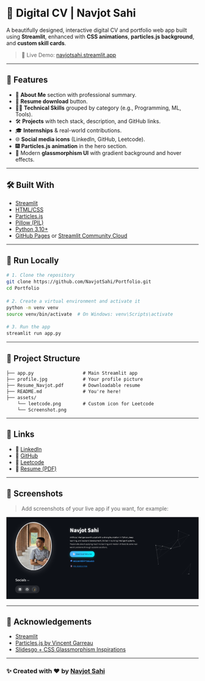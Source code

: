 # 💼 Digital CV | Navjot Sahi

A beautifully designed, interactive digital CV and portfolio web app built using **Streamlit**, enhanced with **CSS animations**, **particles.js background**, and **custom skill cards**.

> 🚀 Live Demo: [navjotsahi.streamlit.app](https://portfolio-iya0.onrender.com/)

---

## 📌 Features

- 🧠 **About Me** section with professional summary.
- 📄 **Resume download** button.
- 👨‍💻 **Technical Skills** grouped by category (e.g., Programming, ML, Tools).
- 🛠️ **Projects** with tech stack, description, and GitHub links.
- 🎓 **Internships** & real-world contributions.
- 🌐 **Social media icons** (LinkedIn, GitHub, Leetcode).
- 🎆 **Particles.js animation** in the hero section.
- 🎨 Modern **glassmorphism UI** with gradient background and hover effects.

---

## 🛠️ Built With

- [Streamlit](https://streamlit.io/)
- [HTML/CSS](https://developer.mozilla.org/en-US/docs/Web/CSS)
- [Particles.js](https://vincentgarreau.com/particles.js/)
- [Pillow (PIL)](https://pillow.readthedocs.io/en/stable/)
- [Python 3.10+](https://www.python.org/)
- [GitHub Pages](https://pages.github.com/) or [Streamlit Community Cloud](https://streamlit.io/cloud)

---

## 🚀 Run Locally

```bash
# 1. Clone the repository
git clone https://github.com/NavjotSahi/Portfolio.git
cd Portfolio

# 2. Create a virtual environment and activate it
python -m venv venv
source venv/bin/activate  # On Windows: venv\Scripts\activate

# 3. Run the app
streamlit run app.py
```

---

## 📂 Project Structure

```
├── app.py                  # Main Streamlit app
├── profile.jpg             # Your profile picture
├── Resume_Navjot.pdf       # Downloadable resume
├── README.md               # You're here!
├── assets/
    └── leetcode.png        # Custom icon for Leetcode
    └── Screenshot.png
```

---

## 🔗 Links

- 🔗 [LinkedIn](https://www.linkedin.com/in/navjot-sahi-360470268/)
- 🔗 [GitHub](https://github.com/NavjotSahi)
- 🔗 [Leetcode](https://leetcode.com/u/NavjotSahi/)
- 📄 [Resume (PDF)](./Resume_Navjot.pdf)

---

## 📸 Screenshots

> Add screenshots of your live app if you want, for example:

![Digital CV Screenshot](./assets/Screenshot.png)

---

## 🙏 Acknowledgements

- [Streamlit](https://streamlit.io)
- [Particles.js by Vincent Garreau](https://github.com/VincentGarreau/particles.js)
- [Slidesgo + CSS Glassmorphism Inspirations](https://slidesgo.com)

---

### ✨ Created with ❤️ by [Navjot Sahi](https://github.com/NavjotSahi)
